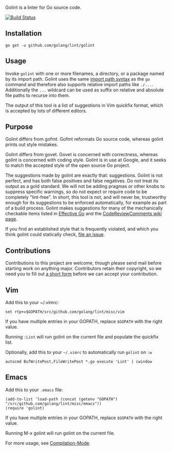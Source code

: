 Golint is a linter for Go source code.

[![Build Status](https://travis-ci.org/golang/lint.svg?branch=master)](https://travis-ci.org/golang/lint)

## Installation

    go get -u github.com/golang/lint/golint

## Usage

Invoke `golint` with one or more filenames, a directory, or a package named
by its import path. Golint uses the same
[import path syntax](https://golang.org/cmd/go/#hdr-Import_path_syntax) as
the `go` command and therefore
also supports relative import paths like `./...`. Additionally the `...`
wildcard can be used as suffix on relative and absolute file paths to recurse
into them.

The output of this tool is a list of suggestions in Vim quickfix format,
which is accepted by lots of different editors.

## Purpose

Golint differs from gofmt. Gofmt reformats Go source code, whereas
golint prints out style mistakes.

Golint differs from govet. Govet is concerned with correctness, whereas
golint is concerned with coding style. Golint is in use at Google, and it
seeks to match the accepted style of the open source Go project.

The suggestions made by golint are exactly that: suggestions.
Golint is not perfect, and has both false positives and false negatives.
Do not treat its output as a gold standard. We will not be adding pragmas
or other knobs to suppress specific warnings, so do not expect or require
code to be completely "lint-free".
In short, this tool is not, and will never be, trustworthy enough for its
suggestions to be enforced automatically, for example as part of a build process.
Golint makes suggestions for many of the mechanically checkable items listed in
[Effective Go](https://golang.org/doc/effective_go.html) and the
[CodeReviewComments wiki page](https://golang.org/wiki/CodeReviewComments).

If you find an established style that is frequently violated, and which
you think golint could statically check,
[file an issue](https://github.com/golang/lint/issues).

## Contributions

Contributions to this project are welcome, though please send mail before
starting work on anything major. Contributors retain their copyright, so we
need you to fill out
[a short form](https://developers.google.com/open-source/cla/individual)
before we can accept your contribution.

## Vim

Add this to your ~/.vimrc:

    set rtp+=$GOPATH/src/github.com/golang/lint/misc/vim

If you have multiple entries in your GOPATH, replace `$GOPATH` with the right value.

Running `:Lint` will run golint on the current file and populate the quickfix list.

Optionally, add this to your `~/.vimrc` to automatically run `golint` on `:w`

    autocmd BufWritePost,FileWritePost *.go execute 'Lint' | cwindow


## Emacs

Add this to your `.emacs` file:

    (add-to-list 'load-path (concat (getenv "GOPATH")  "/src/github.com/golang/lint/misc/emacs"))
    (require 'golint)

If you have multiple entries in your GOPATH, replace `$GOPATH` with the right value.

Running M-x golint will run golint on the current file.

For more usage, see [Compilation-Mode](http://www.gnu.org/software/emacs/manual/html_node/emacs/Compilation-Mode.html).
